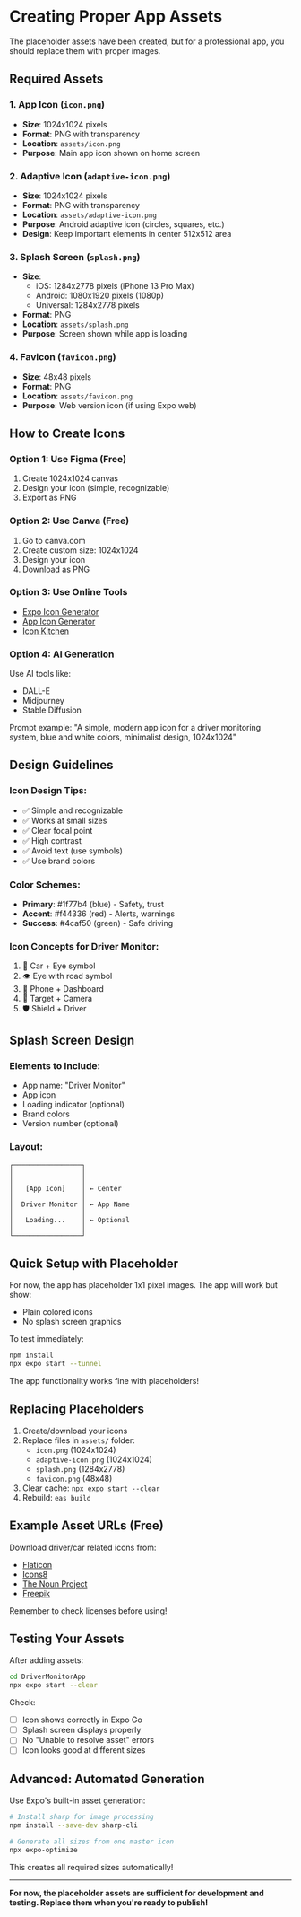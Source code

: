 # Creating Proper App Assets

The placeholder assets have been created, but for a professional app, you should replace them with proper images.

## Required Assets

### 1. App Icon (`icon.png`)
- **Size**: 1024x1024 pixels
- **Format**: PNG with transparency
- **Location**: `assets/icon.png`
- **Purpose**: Main app icon shown on home screen

### 2. Adaptive Icon (`adaptive-icon.png`)
- **Size**: 1024x1024 pixels
- **Format**: PNG with transparency
- **Location**: `assets/adaptive-icon.png`
- **Purpose**: Android adaptive icon (circles, squares, etc.)
- **Design**: Keep important elements in center 512x512 area

### 3. Splash Screen (`splash.png`)
- **Size**: 
  - iOS: 1284x2778 pixels (iPhone 13 Pro Max)
  - Android: 1080x1920 pixels (1080p)
  - Universal: 1284x2778 pixels
- **Format**: PNG
- **Location**: `assets/splash.png`
- **Purpose**: Screen shown while app is loading

### 4. Favicon (`favicon.png`)
- **Size**: 48x48 pixels
- **Format**: PNG
- **Location**: `assets/favicon.png`
- **Purpose**: Web version icon (if using Expo web)

## How to Create Icons

### Option 1: Use Figma (Free)
1. Create 1024x1024 canvas
2. Design your icon (simple, recognizable)
3. Export as PNG

### Option 2: Use Canva (Free)
1. Go to canva.com
2. Create custom size: 1024x1024
3. Design your icon
4. Download as PNG

### Option 3: Use Online Tools
- [Expo Icon Generator](https://buildicon.netlify.app/)
- [App Icon Generator](https://www.appicon.co/)
- [Icon Kitchen](https://icon.kitchen/)

### Option 4: AI Generation
Use AI tools like:
- DALL-E
- Midjourney
- Stable Diffusion

Prompt example: "A simple, modern app icon for a driver monitoring system, blue and white colors, minimalist design, 1024x1024"

## Design Guidelines

### Icon Design Tips:
- ✅ Simple and recognizable
- ✅ Works at small sizes
- ✅ Clear focal point
- ✅ High contrast
- ✅ Avoid text (use symbols)
- ✅ Use brand colors

### Color Schemes:
- **Primary**: #1f77b4 (blue) - Safety, trust
- **Accent**: #f44336 (red) - Alerts, warnings
- **Success**: #4caf50 (green) - Safe driving

### Icon Concepts for Driver Monitor:
1. 🚗 Car + Eye symbol
2. 👁️ Eye with road symbol
3. 📱 Phone + Dashboard
4. 🎯 Target + Camera
5. 🛡️ Shield + Driver

## Splash Screen Design

### Elements to Include:
- App name: "Driver Monitor"
- App icon
- Loading indicator (optional)
- Brand colors
- Version number (optional)

### Layout:
```
┌─────────────────┐
│                 │
│                 │
│   [App Icon]    │ ← Center
│                 │
│  Driver Monitor │ ← App Name
│                 │
│   Loading...    │ ← Optional
│                 │
└─────────────────┘
```

## Quick Setup with Placeholder

For now, the app has placeholder 1x1 pixel images. The app will work but show:
- Plain colored icons
- No splash screen graphics

To test immediately:
```bash
npm install
npx expo start --tunnel
```

The app functionality works fine with placeholders!

## Replacing Placeholders

1. Create/download your icons
2. Replace files in `assets/` folder:
   - `icon.png` (1024x1024)
   - `adaptive-icon.png` (1024x1024)
   - `splash.png` (1284x2778)
   - `favicon.png` (48x48)
3. Clear cache: `npx expo start --clear`
4. Rebuild: `eas build`

## Example Asset URLs (Free)

Download driver/car related icons from:
- [Flaticon](https://www.flaticon.com/search?word=driver)
- [Icons8](https://icons8.com/icons/set/driver)
- [The Noun Project](https://thenounproject.com/)
- [Freepik](https://www.freepik.com/search?format=search&query=driver%20icon)

Remember to check licenses before using!

## Testing Your Assets

After adding assets:
```bash
cd DriverMonitorApp
npx expo start --clear
```

Check:
- [ ] Icon shows correctly in Expo Go
- [ ] Splash screen displays properly
- [ ] No "Unable to resolve asset" errors
- [ ] Icon looks good at different sizes

## Advanced: Automated Generation

Use Expo's built-in asset generation:

```bash
# Install sharp for image processing
npm install --save-dev sharp-cli

# Generate all sizes from one master icon
npx expo-optimize
```

This creates all required sizes automatically!

---

**For now, the placeholder assets are sufficient for development and testing. Replace them when you're ready to publish!**





